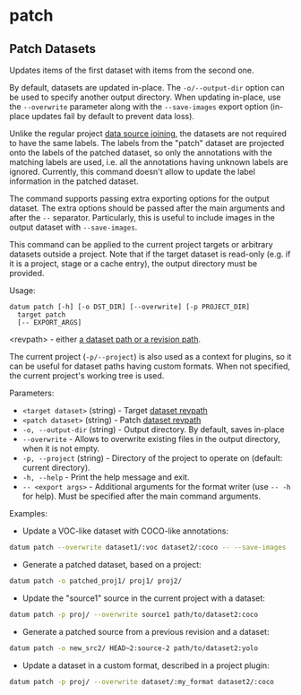 patch
=====

## Patch Datasets

Updates items of the first dataset with items from the second one.

By default, datasets are updated in-place. The `-o/--output-dir`
option can be used to specify another output directory. When
updating in-place, use the `--overwrite` parameter along with the
`--save-images` export option (in-place updates fail by default
to prevent data loss).

Unlike the regular project [data source joining](/api/api/developer_manual.html#merging),
the datasets are not required to have the same labels. The labels from
the "patch" dataset are projected onto the labels of the patched dataset,
so only the annotations with the matching labels are used, i.e.
all the annotations having unknown labels are ignored. Currently,
this command doesn't allow to update the label information in the
patched dataset.

The command supports passing extra exporting options for the output
dataset. The extra options should be passed after the main arguments
and after the `--` separator. Particularly, this is useful to include
images in the output dataset with `--save-images`.

This command can be applied to the current project targets or
arbitrary datasets outside a project. Note that if the target dataset
is read-only (e.g. if it is a project, stage or a cache entry),
the output directory must be provided.

Usage:
```
datum patch [-h] [-o DST_DIR] [--overwrite] [-p PROJECT_DIR]
  target patch
  [-- EXPORT_ARGS]
```

\<revpath\> - either [a dataset path or a revision path](/docs/user_manual/how_to_use_datumaro/#revpath).

The current project (`-p/--project`) is also used as a context for
plugins, so it can be useful for dataset paths having custom formats.
When not specified, the current project's working tree is used.

Parameters:
- `<target dataset>` (string) - Target [dataset revpath](/docs/user_manual/how_to_use_datumaro/#revpath)
- `<patch dataset>` (string) - Patch [dataset revpath](/docs/user_manual/how_to_use_datumaro/#revpath)
- `-o, --output-dir` (string) - Output directory. By default, saves in-place
- `--overwrite` - Allows to overwrite existing files in the output directory,
  when it is not empty.
- `-p, --project` (string) - Directory of the project to operate on
  (default: current directory).
- `-h, --help` - Print the help message and exit.
- `-- <export args>` - Additional arguments for the format writer
  (use `-- -h` for help). Must be specified after the main command arguments.

Examples:
- Update a VOC-like dataset with COCO-like annotations:
``` bash
datum patch --overwrite dataset1/:voc dataset2/:coco -- --save-images
```

- Generate a patched dataset, based on a project:
``` bash
datum patch -o patched_proj1/ proj1/ proj2/
```

- Update the "source1" source in the current project with a dataset:
``` bash
datum patch -p proj/ --overwrite source1 path/to/dataset2:coco
```

- Generate a patched source from a previous revision and a dataset:
``` bash
datum patch -o new_src2/ HEAD~2:source-2 path/to/dataset2:yolo
```

- Update a dataset in a custom format, described in a project plugin:
``` bash
datum patch -p proj/ --overwrite dataset/:my_format dataset2/:coco
```
